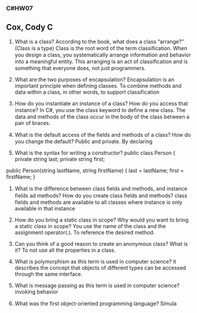 ### C#HW07
## Cox, Cody C

1. What is a class? According to the book, what does a class “arrange?”
(Class is a type) Class is the root word of the term classiﬁcation. When you design a class, you systematically arrange information and behavior into a meaningful entity. This arranging is an act of classiﬁcation and is  something that everyone does, not just programmers.

1. What are the two purposes of encapsulation?
Encapsulation is an important principle when defining classes.
To combine methods and data within a class, in other words, to support classification

1.  How do you instantiate an instance of a class? How do you access that instance?
In C#, you use the class keyword to deﬁne a new class. The data and methods of the class occur in the body of the class between a pair of braces.

1. What is the default access of the ﬁelds and methods of a class? How do you change the default?
Public and private. By declaring

1.  What is the syntax for writing a constructor?
public class Person
{
   private string last;
   private string first;

   public Person(string lastName, string firstName)
   {
      last = lastName;
      first = firstName;
   }

1.  What is the diﬀerence between class ﬁelds and methods, and instance ﬁelds ad methods? How do you create class ﬁelds and methods? class fields and methods are available to all classes where instance is only available in that instance

1. How do you bring a static class in scope? Why would you want to bring a static class in scope?
You use the name of the class and the assignment operator(.). To reference the desired method.

1.  Can you think of a good reason to create an anonymous class? What is it?
To not use all the properties in a class.

1. What is polymorphism as this term is used in computer science?
it describes the concept that objects of different types can be accessed through the same interface.

1. What is message passing as this term is used in computer science?
invoking behavior

1. What was the ﬁrst object-oriented programming language?
Simula
